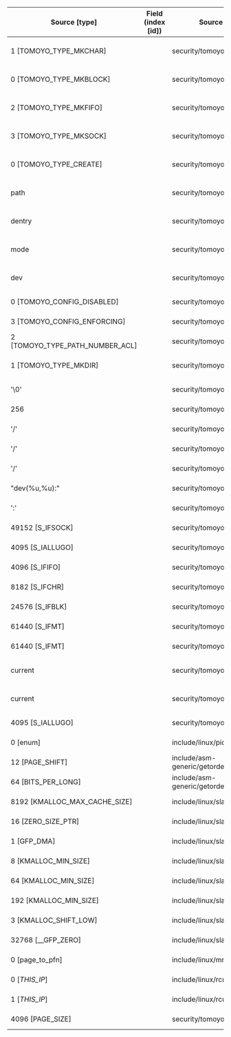 | Source  [type]                  | Field (index [id]) | Source Location                   | Label at Source             |
|---------------------------------|--------------------|-----------------------------------|-----------------------------|
| 1 [TOMOYO_TYPE_MKCHAR]          |                    | security/tomoyo/tomoyo.c:245      | operation, static, mediator |
| 0 [TOMOYO_TYPE_MKBLOCK]         |                    | security/tomoyo/tomoyo.c:248      | operation, static, mediator |
| 2 [TOMOYO_TYPE_MKFIFO]          |                    | security/tomoyo/tomoyo.c:257      | operation, static, mediator |
| 3 [TOMOYO_TYPE_MKSOCK]          |                    | security/tomoyo/tomoyo.c:260      | operation, static, mediator |
| 0 [TOMOYO_TYPE_CREATE]          |                    | security/tomoyo/tomoyo.c:240      | operation, static, mediator |
| path                            |                    | security/tomoyo/tomoyo.c:239      | object, dynamic, input      |
| dentry                          |                    | security/tomoyo/tomoyo.c:239      | object, dynamic, input      |
| mode                            |                    | security/tomoyo/tomoyo.c:239      | operation, dynamic, input   |
| dev                             |                    | security/tomoyo/tomoyo.c:239      | operation, dynamic, input   |
| 0 [TOMOYO_CONFIG_DISABLED]      |                    | security/tomoyo/file.c:702        | all, static, mediator       |
| 3 [TOMOYO_CONFIG_ENFORCING]     |                    | security/tomoyo/file.c:721        | all, static, mediator       |
| 2 [TOMOYO_TYPE_PATH_NUMBER_ACL] |                    | security/tomoyo/file.c:710        | all, static, mediator       |
| 1 [TOMOYO_TYPE_MKDIR]           |                    | security/tomoyo/file.c:708        | operation, static, mediator |
| '\0'                            |                    | security/tomoyo/realpath.c:269    | all, static, mediator       |
| 256                             |                    | security/tomoyo/realpath.c:125    | all, static, mediator       |
| '/'                             |                    | security/tomoyo/realpath.c:158    | all, static, mediator       |
| '/'                             |                    | security/tomoyo/realpath.c:127    | all, static, mediator       |
| '/'                             |                    | security/tomoyo/realpath.c:130    | all, static, mediator       |
| "dev(%u,%u):"                   |                    | security/tomoyo/realpath.c:185    | all, static, mediator       |
| ':'                             |                    | security/tomoyo/realpath.c:203    | all, static, mediator       |
| 49152 [S_IFSOCK]                |                    | security/tomoyo/tomoyo.c:259      | all, static, external       |
| 4095 [S_IALLUGO]                |                    | security/tomoyo/tomoyo.c:241      | all, static, external       |
| 4096 [S_IFIFO]                  |                    | security/tomoyo/tomoyo.c:256      | all, static, external       |
| 8182 [S_IFCHR]                  |                    | security/tomoyo/tomoyo.c:244      | all, static, external       |
| 24576 [S_IFBLK]                 |                    | security/tomoyo/tomoyo.c:247      | all, static, external       |
| 61440 [S_IFMT]                  |                    | security/tomoyo/tomoyo.c:243      | all, static, external       |
| 61440 [S_IFMT]                  |                    | security/tomoyo/tomoyo.c:255      | all, static, external       |
| current                         |                    | security/tomoyo/common.h:1139     | subject, dynamic, external  |
| current                         |                    | security/tomoyo/common.h:1124     | subject, dynamic, external  |
| 4095 [S_IALLUGO]                |                    | security/tomoyo/tomoyo.c:364      | all, static, external       |
| 0 [enum]                        |                    | include/linux/pid.h:6             | all, static, external       |
| 12 [PAGE_SHIFT]                 |                    | include/asm-generic/getorder.h:18 | all, static, external       |
| 64 [BITS_PER_LONG]              |                    | include/asm-generic/getorder.h:19 | all, static, external       |
| 8192 [KMALLOC_MAX_CACHE_SIZE]   |                    | include/linux/slab.h:415          | all, static, external       |
| 16 [ZERO_SIZE_PTR]              |                    | include/linux/slab.h:422          | all, static, external       |
| 1 [GFP_DMA]                     |                    | include/linux/slab.h:418          | all, static, external       |
| 8 [KMALLOC_MIN_SIZE]            |                    | include/linux/slab.h:252          | all, static, external       |
| 64 [KMALLOC_MIN_SIZE]           |                    | include/linux/slab.h:255          | all, static, external       |
| 192 [KMALLOC_MIN_SIZE]          |                    | include/linux/slab.h:257          | all, static, external       |
| 3 [KMALLOC_SHIFT_LOW]           |                    | include/linux/slab.h:253          | all, static, external       |
| 32768 [__GFP_ZERO]              |                    | include/linux/slab.h:578          | all, static, external       |
| 0 [page_to_pfn]                 |                    | include/linux/mm.h:951            | all, static, external       |
| 0 [_THIS_IP_]                   |                    | include/linux/rcupdate.h:418      | all, static, external       |
| 1 [_THIS_IP_]                   |                    | include/linux/rcupdate.h:423      | all, static, external       |
| 4096 [PAGE_SIZE]                |                    | security/tomoyo/common.h:1306     | all, static, external       |